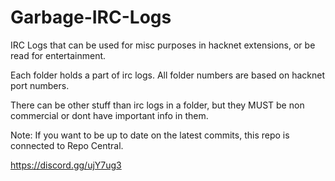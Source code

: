 # Garbage-IRC-Logs
IRC Logs that can be used for misc purposes in hacknet extensions, or be read for entertainment.

Each folder holds a part of irc logs. All folder numbers are based on hacknet port numbers.

There can be other stuff than irc logs in a folder, but they MUST be non commercial or dont have important info in them.

Note: If you want to be up to date on the latest commits, this repo is connected to Repo Central.

https://discord.gg/ujY7ug3
